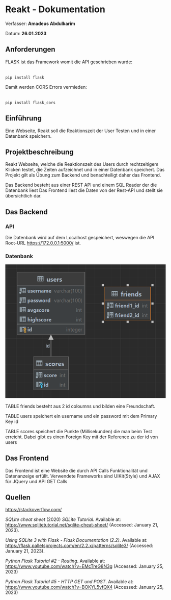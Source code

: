 # Reakt - Dokumentation

Verfasser: **Amadeus Abdulkarim**

Datum: **26.01.2023**

## Anforderungen

FLASK ist das Framework womit die API geschrieben wurde:

<code>
pip install flask
</code>

Damit werden CORS Errors vermieden:

<code>
pip install flask_cors
</code>


## Einführung

Eine Webseite, Reakt soll die Reaktionszeit der User Testen und in einer Datenbank speichern.

## Projektbeschreibung

Reakt Webseite, welche die Reaktionszeit des Users durch rechtzeitigem Klicken testet, die Zeiten aufzeichnet und in einer Datenbank speichert. Das Projekt gilt als Übung zum Backend und benachteiligt daher das Frontend.

Das Backend besteht aus einer REST API und einem SQL Reader der die Datenbank liest
Das Frontend liest die Daten von der Rest-API und stellt sie übersichtlich dar.

## Das Backend
### API

Die Datenbank wird auf dem Localhost gespeichert, weswegen die API Root-URL https://172.0.0.1:5000/ ist.

### Datenbank

![Datenbankstruktur](Diagram.png)

TABLE friends besteht aus 2 id coloumns und bilden eine Freundschaft.

TABLE users speichert ein username und ein password mit dem Primary Key id

TABLE scores speichert die Punkte (Millisekunden) die man beim Test erreicht. Dabei gibt es einen Foreign Key mit der Reference zu der id von users


## Das Frontend

Das Frontend ist eine Website die durch API Calls Funktionalität und Datenanzeige erfüllt. Verwendete Frameworks sind UIKit(Style) und AJAX für JQuery und API GET Calls


## Quellen


https://stackoverflow.com/

*SQLite cheat sheet* (2020) *SQLite Tutorial*. Available at: https://www.sqlitetutorial.net/sqlite-cheat-sheet/ (Accessed: January 21, 2023). 

*Using SQLite 3 with Flask - Flask Documentation (2.2)*. Available at: https://flask.palletsprojects.com/en/2.2.x/patterns/sqlite3/ (Accessed: January 21, 2023). 

*Python Flask Tutorial #2 - Routing*. Available at: https://www.youtube.com/watch?v=EMcTreG8N3g (Accessed: January 25, 2023)


*Python Flask Tutorial #5 - HTTP GET und POST*. Available at: https://www.youtube.com/watch?v=BOKYL5vfQX4 (Accessed: January 25, 2023)